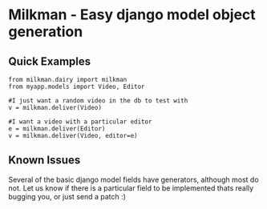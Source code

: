Milkman - Easy django model object generation
=============================================

Quick Examples
--------------

	from milkman.dairy import milkman
	from myapp.models import Video, Editor
	
	#I just want a random video in the db to test with
	v = milkman.deliver(Video)
	
	#I want a video with a particular editor
	e = milkman.deliver(Editor)
	v = milkman.deliver(Video, editor=e)


Known Issues
------------
Several of the basic django model fields have generators, although most do not.  Let us know if there is a particular field to be implemented thats really bugging you, or just send a patch :)